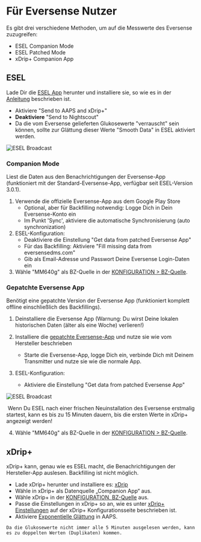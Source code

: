 # Für Eversense Nutzer

Es gibt drei verschiedene Methoden, um auf die Messwerte des Eversense zuzugreifen:

- ESEL Companion Mode
- ESEL Patched Mode
- xDrip+ Companion App

## ESEL

Lade Dir die [ESEL App](https://github.com/BernhardRo/Esel/tree/master/apk) herunter und installiere sie, so wie es in der [Anleitung](https://github.com/BernhardRo/Esel?tab=readme-ov-file#esel) beschrieben ist.

- Aktiviere "Send to AAPS and xDrip+"
- **Deaktiviere** "Send to Nightscout"
- Da die vom Eversense gelieferten Glukosewerte "verrauscht" sein können, sollte zur Glättung dieser Werte "Smooth Data" in ESEL aktiviert werden.

![ESEL Broadcast](../images/ESEL.png)

### Companion Mode

Liest die Daten aus den Benachrichtigungen der Eversense-App (funktioniert mit der Standard-Eversense-App, verfügbar seit ESEL-Version 3.0.1).

1. Verwende die offizielle Eversense-App aus dem Google Play Store
   - Optional, aber für Backfilling notwendig: Logge Dich in Dein Eversense-Konto ein
   - Im Punkt 'Sync', aktiviere die automatische Synchronisierung (auto synchronization)
2. ESEL-Konfiguration:
   - Deaktiviere die Einstellung "Get data from patched Eversense App"
   - Für das Backfilling: Aktiviere "Fill missing data from eversensedms.com"
   - Gib als Email-Adresse und Passwort Deine Eversense Login-Daten ein
3. Wähle "MM640g" als BZ-Quelle in der [KONFIGURATION > BZ-Quelle](#Config-Builder-bg-source).

### Gepatchte Eversense App

 Benötigt eine gepatchte Version der Eversense App (funktioniert komplett offline einschließlich des Backfillings).

1. Deinstalliere die Eversense App (Warnung: Du wirst Deine lokalen historischen Daten (älter als eine Woche) verlieren!)

2. Installiere die [gepatchte Eversense-App](https://cr4ck3d3v3r53n53.club) und nutze sie wie vom Hersteller beschrieben

   - Starte die Eversense-App, logge Dich ein, verbinde Dich mit Deinem Transmitter und nutze sie wie die normale App.

3. ESEL-Konfiguration:

   - Aktiviere die Einstellung "Get data from patched Eversense App"



![ESEL Broadcast](../images/ESELpatch.png)

​       Wenn Du ESEL nach einer frischen Neuinstallation des Eversense erstmalig startest, kann es bis zu 15 Minuten dauern, bis die ersten Werte in xDrip+ angezeigt werden!

4. Wähle "MM640g" als BZ-Quelle in der [KONFIGURATION > BZ-Quelle](#Config-Builder-bg-source).

## xDrip+

xDrip+ kann, genau wie es ESEL macht, die Benachrichtigungen der Hersteller-App auslesen. Backfilling ist nicht möglich.

- Lade xDrip+ herunter und installiere es: [xDrip](https://github.com/NightscoutFoundation/xDrip)
- Wähle in xDrip+ als Datenquelle „Companion App“ aus.
- Wähle xDrip+ in der [KONFIGURATION, BZ-Quelle](#Config-Builder-bg-source) aus.
- Passe die Einstellungen in xDrip+ so an, wie es unter [xDrip+ Einstellungen](../CompatibleCgms/xDrip.md) auf der xDrip+ Konfigurationsseite beschrieben ist.
- Aktiviere [Exponentielle Glättung](../CompatibleCgms/SmoothingBloodGlucoseData.md) in AAPS.

```{warning}
Da die Glukosewerte nicht immer alle 5 Minuten ausgelesen werden, kann es zu doppelten Werten (Duplikaten) kommen.
```